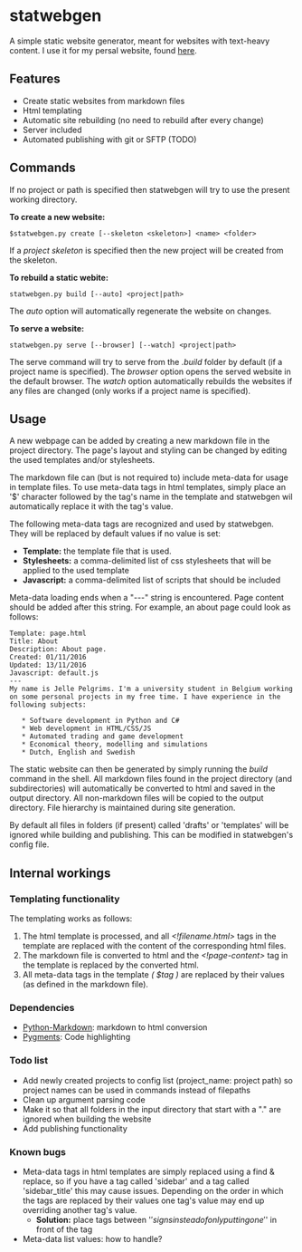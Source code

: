 # statwebgen
A simple static website generator, meant for websites with text-heavy content. I use it for my persal website, found [here](http://www.jellepelgrims.com).

## Features

*   Create static websites from markdown files
*   Html templating
*   Automatic site rebuilding (no need to rebuild after every change)
*   Server included
*   Automated publishing with git or SFTP (TODO)

## Commands

If no project or path is specified then statwebgen will try to use the present working directory.

**To create a new website:**

~~~
$statwebgen.py create [--skeleton <skeleton>] <name> <folder>
~~~

If a *project skeleton* is specified then the new project will be created from the skeleton.

**To rebuild a static webite:**

~~~
statwebgen.py build [--auto] <project|path>
~~~

The *auto* option will automatically regenerate the website on changes.

**To serve a website:**
~~~
statwebgen.py serve [--browser] [--watch] <project|path>
~~~

The serve command will try to serve from the *.build* folder by default (if a project name is specified). The *browser* option opens the served website in the default browser. The *watch* option automatically rebuilds the websites if any files are changed (only works if a project name is specified).

## Usage

A new webpage can be added by creating a new markdown file in the project directory. The page's layout and styling can be changed by editing the used templates and/or stylesheets.

The markdown file can (but is not required to) include meta-data for usage in template files. To use meta-data tags in html templates, simply place an '$' character followed by the tag's name in the template and statwebgen wil automatically replace it with the tag's value.

The following meta-data tags are recognized and used by statwebgen. They will be replaced by default values if no value is set:

   * **Template:** the template file that is used.
   * **Stylesheets:** a comma-delimited list of css stylesheets that will be applied to the used template
   * **Javascript:** a comma-delimited list of scripts that should be included

Meta-data loading ends when a "---" string is encountered. Page content should be added after this string. For example, an about page could look as follows:
~~~~
Template: page.html
Title: About
Description: About page.
Created: 01/11/2016
Updated: 13/11/2016
Javascript: default.js
---
My name is Jelle Pelgrims. I'm a university student in Belgium working on some personal projects in my free time. I have experience in the following subjects:

   * Software development in Python and C#
   * Web development in HTML/CSS/JS
   * Automated trading and game development
   * Economical theory, modelling and simulations
   * Dutch, English and Swedish
~~~~

The static website can then be generated by simply running the *build* command in the shell. All markdown files found in the project directory (and subdirectories) will automatically be converted to html and saved in the output directory. All non-markdown files will be copied to the output directory. File hierarchy is maintained during site generation. 

By default all files in folders (if present) called 'drafts' or 'templates' will be ignored while building and publishing. This can be modified in statwebgen's config file.

## Internal workings

### Templating functionality
The templating works as follows:

1. The html template is processed, and all *<!filename.html>* tags in the template are replaced with the content of the corresponding html files.
2. The markdown file is converted to html and the *<!page-content>* tag in the template is replaced by the converted html.
3. All meta-data tags in the template *( $tag )* are replaced by their values (as defined in the markdown file).

### Dependencies
   * [Python-Markdown](https://pypi.python.org/pypi/Markdown): markdown to html conversion
   * [Pygments](http://pygments.org/): Code highlighting

### Todo list

* Add newly created projects to config list (project_name: project path) so project names can be used in commands instead of filepaths
* Clean up argument parsing code
* Make it so that all folders in the input directory that start with a "." are ignored when building the website
* Add publishing functionality

### Known bugs

* Meta-data tags in html templates are simply replaced using a find & replace, so if you have a tag called 'sidebar' and a tag called 'sidebar_title' this may cause issues. Depending on the order in which the tags are replaced by their values one tag's value may end up overriding another tag's value.
    * **Solution:** place tags between '$' signs instead of only putting one '$' in front of the tag
* Meta-data list values: how to handle?